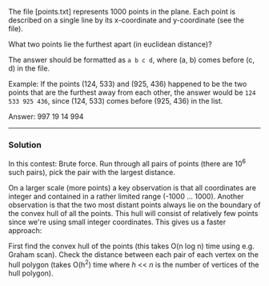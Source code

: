 The file [points.txt] represents 1000 points in the plane. Each point is
described on a single line by its x-coordinate and y-coordinate (see the file).

What two points lie the furthest apart (in euclidean distance)?

The answer should be formatted as `a b c d`, where (a, b) comes before
(c, d) in the file.

Example:
If the points (124, 533) and (925, 436) happened to be the two points that are
the furthest away from each other, the answer would be `124 533 925 436`, since
(124, 533) comes before (925, 436) in the list.

Answer: 997 19 14 994

---
### Solution
In this contest: Brute force. Run through all pairs of points (there are 10<sup>6</sup> such
pairs), pick the pair with the largest distance.

On a larger scale (more points) a key observation is that all coordinates are
integer and contained in a rather limited range (-1000 ... 1000). Another
observation is that the two most distant points always lie on the boundary of
the convex hull of all the points. This hull will consist of relatively few points since we're using
small integer coordinates. This gives us a faster approach:

First find the convex hull of the points (this takes O(n log n) time using e.g.
Graham scan).  Check the distance between each pair of each vertex
on the hull polygon (takes O(h<sup>2</sup>) time where _h_ << _n_ is the number
of vertices of the hull polygon).
